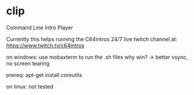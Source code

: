 # clip
Command Line Intro Player

Currently this helps running the C64intros 24/7 live twitch channel at:
https://www.twitch.tv/c64intros


on windows:
use mobaxterm to run the .sh files
why win? -> better vsync, no screen tearing

prereq:
apt-get install coreutils


on linux:
not tested
